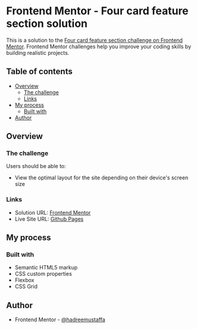 # Frontend Mentor - Four card feature section solution

This is a solution to the [Four card feature section challenge on Frontend Mentor](https://www.frontendmentor.io/challenges/four-card-feature-section-weK1eFYK). Frontend Mentor challenges help you improve your coding skills by building realistic projects.

## Table of contents

- [Overview](#overview)
  - [The challenge](#the-challenge)
  - [Links](#links)
- [My process](#my-process)
  - [Built with](#built-with)
- [Author](#author)

## Overview

### The challenge

Users should be able to:

- View the optimal layout for the site depending on their device's screen size

### Links

- Solution URL: [Frontend Mentor](https://www.frontendmentor.io/solutions/fourcard-feature-section-using-flexbox-and-grid-orfiFJkMAH)
- Live Site URL: [Github Pages](https://hadreemustaffa.github.io/four-card-feature-section/)

## My process

### Built with

- Semantic HTML5 markup
- CSS custom properties
- Flexbox
- CSS Grid

## Author

- Frontend Mentor - [@hadreemustaffa](https://www.frontendmentor.io/profile/hadreemustaffa)
